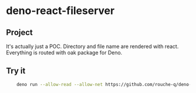 # deno-react-fileserver

## Project

It's actually just a POC.
Directory and file name are rendered with react.
Everything is routed with oak package for Deno.

## Try it
```sh
    deno run --allow-read --allow-net https://github.com/rouche-q/deno-react-fileserver/index.tsx  
```
